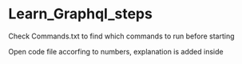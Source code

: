 # Learn_Graphql_steps

Check Commands.txt to find which commands to run before starting

Open code file accorfing to numbers, explanation is added inside